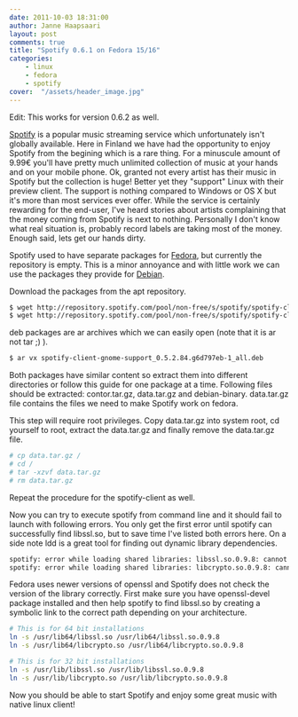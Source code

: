 ```yaml
---
date: 2011-10-03 18:31:00
author: Janne Haapsaari
layout: post
comments: true
title: "Spotify 0.6.1 on Fedora 15/16"
categories:
    - linux
    - fedora
    - spotify
cover:  "/assets/header_image.jpg"
---
```


Edit: This works for version 0.6.2 as well.

[Spotify](http://www.spotify.com/) is a popular music streaming service which
unfortunately isn't globally available. Here in Finland we have had the
opportunity to enjoy Spotify from the begining which is a rare thing. For a
minuscule amount of 9.99€ you'll have pretty much unlimited collection of
music at your hands and on your mobile phone. Ok, granted not every artist has
their music in Spotify but the collection is huge! Better yet they "support"
Linux with their preview client. The support is nothing compared to Windows or
OS X but it's more than most services ever offer. While the service is
certainly rewarding for the end-user, I've heard stories about artists
complaining that the money coming from Spotify is next to nothing. Personally
I don't know what real situation is, probably record labels are taking most
of the money. Enough said, lets get our hands dirty.

Spotify used to have separate packages for
[Fedora](https://fedoraproject.org/), but currently the repository is empty.
This is a minor annoyance and with little work we can use the packages they
provide for [Debian](http://www.debian.org/).

Download the packages from the apt repository.

```sh
$ wget http://repository.spotify.com/pool/non-free/s/spotify/spotify-client-gnome-support_0.5.2.84.g6d797eb-1_all.deb
$ wget http://repository.spotify.com/pool/non-free/s/spotify/spotify-client-qt_0.6.1.309.gb871a7d-1_amd64.deb
```



deb packages are ar archives which we can easily open (note that it is ar not
tar ;) ).

```sh
$ ar vx spotify-client-gnome-support_0.5.2.84.g6d797eb-1_all.deb
```

Both packages have similar content so extract them into different directories
or follow this guide for one package at a time. Following files should be
extracted: contor.tar.gz, data.tar.gz and debian-binary. data.tar.gz file
contains the files we need to make Spotify work on fedora.

This step will require root privileges. Copy data.tar.gz into system root, cd
yourself to root, extract the data.tar.gz and finally remove the data.tar.gz
file.

```sh
# cp data.tar.gz /
# cd /
# tar -xzvf data.tar.gz
# rm data.tar.gz
```

Repeat the procedure for the spotify-client as well.

Now you can try to execute spotify from command line and it should fail to
launch with following errors. You only get the first error until spotify can
successfully find libssl.so, but to save time I've listed both errors here. On
a side note ldd is a great tool for finding out dynamic library dependencies.

```sh
spotify: error while loading shared libraries: libssl.so.0.9.8: cannot open shared object file: No such file or directory
spotify: error while loading shared libraries: libcrypto.so.0.9.8: cannot open shared object file: No such file or directory
```


Fedora uses newer versions of openssl and Spotify does not check the version
of the library correctly. First make sure you have openssl-devel package
installed and then help spotify to find libssl.so by creating a symbolic link
to the correct path depending on your architecture.

```sh
# This is for 64 bit installations
ln -s /usr/lib64/libssl.so /usr/lib64/libssl.so.0.9.8
ln -s /usr/lib64/libcrypto.so /usr/lib64/libcrypto.so.0.9.8

# This is for 32 bit installations
ln -s /usr/lib/libssl.so /usr/lib/libssl.so.0.9.8
ln -s /usr/lib/libcrypto.so /usr/lib/libcrypto.so.0.9.8
```

Now you should be able to start Spotify and enjoy some great music with native
linux client!
